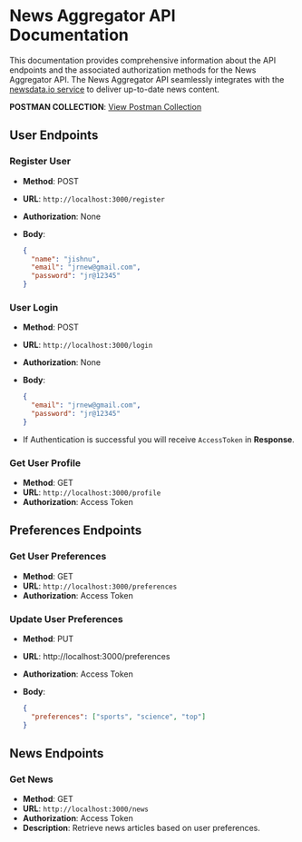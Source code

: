 # News Aggregator API Documentation

This documentation provides comprehensive information about the API endpoints and the associated authorization methods for the News Aggregator API. The News Aggregator API seamlessly integrates with the [newsdata.io service](https://newsdata.io/documentation) to deliver up-to-date news content.

**POSTMAN COLLECTION**: [View Postman Collection](https://www.postman.com/cryosat-cosmonaut-54527758/workspace/development/collection/22854732-87ade348-3306-4b0c-87fe-2eb64ec41459?action=share&creator=22854732)

## User Endpoints

### Register User

- **Method**: POST
- **URL**: `http://localhost:3000/register`
- **Authorization**: None
- **Body**:

  ```json
  {
    "name": "jishnu",
    "email": "jrnew@gmail.com",
    "password": "jr@12345"
  }
  ```

### User Login

- **Method**: POST
- **URL**: `http://localhost:3000/login`
- **Authorization**: None
- **Body**:

  ```json
  {
    "email": "jrnew@gmail.com",
    "password": "jr@12345"
  }
  ```

- If Authentication is successful you will receive `AccessToken` in **Response**.

### Get User Profile

- **Method**: GET
- **URL**: `http://localhost:3000/profile`
- **Authorization**: Access Token

## Preferences Endpoints

### Get User Preferences

- **Method**: GET
- **URL**: `http://localhost:3000/preferences`
- **Authorization**: Access Token

### Update User Preferences

- **Method**: PUT
- **URL**: http://localhost:3000/preferences
- **Authorization**: Access Token
- **Body**:

  ```json
  {
    "preferences": ["sports", "science", "top"]
  }
  ```

## News Endpoints

### Get News

- **Method**: GET
- **URL**: `http://localhost:3000/news`
- **Authorization**: Access Token
- **Description**: Retrieve news articles based on user preferences.
